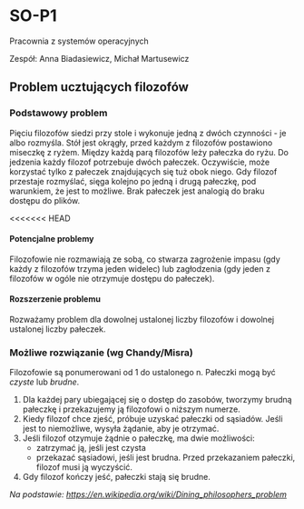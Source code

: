 # SO-P1
Pracownia z systemów operacyjnych

Zespół: Anna Biadasiewicz, Michał Martusewicz


## Problem ucztujących filozofów

### Podstawowy problem
Pięciu filozofów siedzi przy stole i wykonuje jedną z dwóch czynności - je albo rozmyśla. Stół jest okrągły, przed każdym z filozofów postawiono miseczkę z ryżem. Między każdą parą filozofów leży pałeczka do ryżu. Do jedzenia każdy filozof potrzebuje dwóch pałeczek. Oczywiście, może korzystać tylko z pałeczek znajdujących się tuż obok niego. Gdy filozof przestaje rozmyślać, sięga kolejno po jedną i drugą pałeczkę, pod warunkiem, że jest to możliwe.
Brak pałeczek jest analogią do braku dostępu do plików.

<<<<<<< HEAD
#### Potencjalne problemy
Filozofowie nie rozmawiają ze sobą, co stwarza zagrożenie impasu (gdy każdy z filozofów trzyma jeden widelec) lub zagłodzenia (gdy jeden z filozofów w ogóle nie otrzymuje dostępu do pałeczek).

#### Rozszerzenie problemu
Rozważamy problem dla dowolnej ustalonej liczby filozofów i dowolnej ustalonej liczby pałeczek.

### Możliwe rozwiązanie (wg Chandy/Misra)
Filozofowie są ponumerowani od 1 do ustalonego n. Pałeczki mogą być *czyste* lub *brudne*.
1. Dla każdej pary ubiegającej się o dostęp do zasobów, tworzymy brudną pałeczkę i przekazujemy ją filozofowi o niższym numerze.
2. Kiedy filozof chce zjeść, próbuje uzyskać pałeczki od sąsiadów. Jeśli jest to niemożliwe, wysyła żądanie, aby je otrzymać.
3. Jeśli filozof otzymuje żądnie o pałeczkę, ma dwie możliwości:
	- zatrzymać ją, jeśli jest czysta
	- przekazać sąsiadowi, jeśli jest brudna.
	Przed przekazaniem pałeczki, filozof musi ją wyczyścić.
4. Gdy filozof kończy jeść, pałeczki stają się brudne.


*Na podstawie: https://en.wikipedia.org/wiki/Dining_philosophers_problem*
